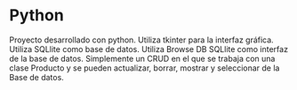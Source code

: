 # Python
Proyecto desarrollado con python.
Utiliza tkinter para la interfaz gráfica.
Utiliza SQLlite como base de datos.
Utiliza Browse DB SQLlite como interfaz de la base de datos.
Simplemente un CRUD en el que se trabaja con una clase Producto y se pueden actualizar, borrar, mostrar y seleccionar de la Base de datos.
